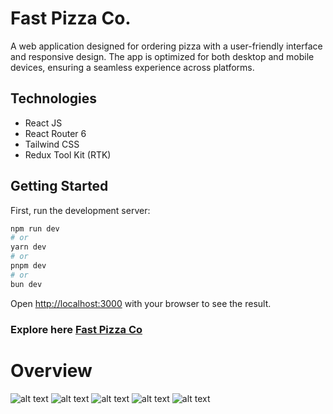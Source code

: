 # Fast Pizza Co.
A web application designed for ordering pizza with a user-friendly interface and responsive design. The app is optimized for both desktop and mobile devices, ensuring a seamless experience across platforms.

## Technologies
  - React JS
  - React Router 6
  - Tailwind CSS
  - Redux Tool Kit (RTK)

## Getting Started

First, run the development server:

```bash
npm run dev
# or
yarn dev
# or
pnpm dev
# or
bun dev
```

Open [http://localhost:3000](http://localhost:3000) with your browser to see the result.

### Explore here [Fast Pizza Co](https://fast-pizza-firstchoice.netlify.app)

  
# Overview
![alt text](https://github.com/Y3ASIN/readme-edit-files/blob/main/fast-pizza/Home.png 'Home')
![alt text](https://github.com/Y3ASIN/readme-edit-files/blob/main/fast-pizza/Pizza-menu.png 'Pizza menu')
![alt text](https://github.com/Y3ASIN/readme-edit-files/blob/main/fast-pizza/Order-page.png 'Order details')
![alt text](https://github.com/Y3ASIN/readme-edit-files/blob/main/fast-pizza/Cart-1.png 'Cart')
![alt text](https://github.com/Y3ASIN/readme-edit-files/blob/main/fast-pizza/Complete-order.png 'Complete Order')


